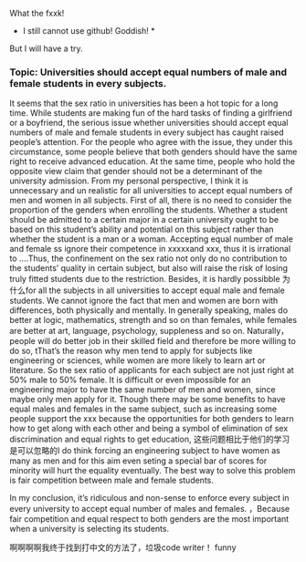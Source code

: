 What the fxxk!

* I still cannot use github! Goddish! *

But I will have a try.


### Topic: Universities should accept equal numbers of male and female students in every subjects.
It seems that the sex ratio in universities has been a hot topic for a long time. While students are making fun of the hard tasks of finding a girlfriend or a boyfriend, the serious issue whether universities should accept equal numbers of male and female students in every subject has caught raised people’s attention. For the people who agree with the issue, they under this circumstance, some people believe that both genders should have the same right to receive advanced education. At the same time, people who hold the opposite view claim that gender should not be a determinant of the university admission. From my personal perspective, I think it is unnecessary and un realistic for all universities to accept equal numbers of men and women in all subjects.
First of all, there is no need to consider the proportion of the genders when enrolling the students. Whether a student should be admitted to a certain major in a certain university ought to be based on this student’s ability and potential on this subject rather than whether the student is a man or a woman. Accepting equal number of male and female ss ignore their competence in xxxxxand xxx, thus it is irrational to ….Thus, the confinement on the sex ratio not only do no contribution to the students’ quality in certain subject, but also will raise the risk of losing truly fitted students due to the restriction.
Besides, it  is hardly possibble 为什么for all the subjects in all universities to accept equal male and female students. We cannot ignore the fact that men and women are born with differences, both physically and mentally. In generally speaking, males do better at logic, mathematics, strength and so on than females, while females are better at art, language, psychology, suppleness and so on. Naturally， people will do better job in their skilled field and therefore be more willing to do so, tThat’s the reason why men tend to apply for subjects like engineering or sciences, while women are more likely to learn art or literature. So the sex ratio of applicants for each subject are not just right at 50% male to 50% female. It is difficult or even impossible for an engineering major to have the same number of men and women, since maybe only men apply for it.
Though there may be some benefits to have equal males and females in the same subject, such as increasing some people support the xxx because the opportunities for both genders to learn how to get along with each other and being a symbol of elimination of sex discrimination and equal rights to get education, 这些问题相比于他们的学习是可以忽略的I do think forcing an engineering subject to have women as many as men and for this aim even seting a special bar of scores for minority will hurt the equality eventually. The best way to solve this problem is fair competition between male and female students.

In my conclusion, it’s ridiculous and non-sense to enforce every subject in every university to accept equal number of males and females. ，Because fair competition and equal respect to both genders are the most important when a university is selecting its students.

啊啊啊啊我终于找到打中文的方法了，垃圾code writer！
funny
